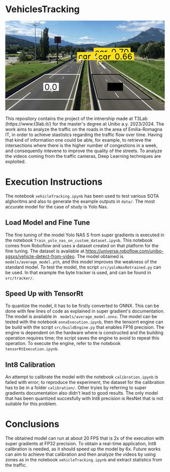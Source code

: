# VehiclesTracking
<p align="center">
  <img src="https://github.com/gspina140/VehiclesTracking/blob/main/tracking.gif" alt="animated" />
</p>
This repository contains the project of the intnership made at T3Lab (https://www.t3lab.it/) for the master's degree at Unibo a.y. 2023/2024. The work aims to analyze the traffic on the roads in the area of Emilia-Romagna IT, in order to achieve stastistcs regarding the traffic flow over time. Having that kind of information one could be able, for example, to retrieve the intersections where there is the higher number of congestions in a week, and consequently intevene to improve the quality of the streets. To analyze the videos coming from the traffic cameras, Deep Learning techniques are exploited.  

# Execution Instructions
The notebook `vehicleTracking.ipynb` has been used to test various SOTA alghoritms and also to generate the example outputs in `data/`. The most accurate model for the case of study is Yolo Nas. 

## Load Model and Fine Tune
The fine tuning of the model Yolo NAS S from super gradients is executed in the notebook `Train_yolo_nas_on_custom_dataset.ipynb`. This notebook comes from Roboflow and uses a dataset created on that platform for the fine tuning. The dataset is available at https://universe.roboflow.com/unibo-sgsxs/vehicle-detect-from-video. The model obtained is  `models/average_model.pth`, and this model improves the weakness of the standard model. To test the model, the script `src/yoloNasRetrained.py` can be used. In that example the byte tracker is used, and can be found in `src/tracker/`. 

## Speed Up with TensorRt
To quantize the model, it has to be firstly converted to ONNX. This can be done with few lines of code as explained in super gradient's documentation. The model is available in ` models/average_model.onnx`. The model can be tested with the notebook `onnxExecution.ipynb`, then the tensorrt engine can be build with the script `src/buildEngine.py` that enables FP16 precision. The engine is dependent on the hardware where is constructed and the building operation requires time; the script saves the engine to avoid to repeat this operation. To execute the engine, refer to the notebook `tensorRtExecution.ipynb`.

## Int8 Calibration
An attempt to calibrate the model with the notebook `calibration.ipynb` is failed with error; to reproduce the experiment, the dataset for the calibration has to be in a folder `calibration/`. Other tryies by referring to super gradients documentation also didn't lead to good results. The only model that has been quantized succesfully with Int8 precision is ResNet that is not suitable for this problem.

# Conclusions
The obtained model can run at about 20 FPS that is 2x of the execution with super gradients at FP32 precision. To obtain a real-time application, Int8 calibration is needed, as it should speed up the model by 6x. Future works can aim to achieve that calibration and then analyze the videos by using zones as in the notebook `vehicleTracking.ipynb` and extract statistics from the traffic.
